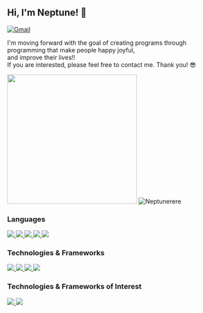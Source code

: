 
<h2 align="">Hi, I'm Neptune! 🔱</h2
<p dir="auto">
  <a href="mailto:neomunjeong@gmail.com"><img src="https://img.shields.io/badge/neomunjeong@gmail.com-D14836?logo=gmail&amp;logoColor=white" alt="Gmail" data-canonical-src="https://img.shields.io/badge/neomunjeong@gmail.com-D14836?logo=gmail&amp;logoColor=white" style="max-width: 100%;"></a>
</p>

<p align="">
  <div align="">I'm moving forward with the goal of creating programs through programming that make people happy joyful,</div>
  <div align="">and improve their lives!!</div>
  <div align="">If you are interested, please feel free to contact me. Thank you! 😎</div>
</p>
<p align="">  
  <img src="https://github-production-user-asset-6210df.s3.amazonaws.com/134625031/280926836-76912e9d-862a-4034-88ca-37dcc42a1d33.gif" width="300"/>
  <img src="https://github-readme-stats.vercel.app/api/top-langs?username=Neptunerere&show_icons=true&locale=en&layout=compact" alt="Neptunerere" />
</p>
<h3>
    Languages
</h3>
<p>
    <a target="_blank" rel="noopener noreferrer nofollow" href="https://github.com/Neptunerere">
        <img src="https://img.shields.io/badge/PHP-311C87?style=flat-square&logo=php&logoColor=white">
    </a>
    <a href="https://github.com/Neptunerere">
        <img src="https://img.shields.io/badge/GO-000000?style=flat-square&logo=Go&logoColor=white">
    </a>
    <a href="https://github.com/Neptunerere">
        <img src="https://img.shields.io/badge/JAVASCRIPT-000000?&logo=javascript&logoColor=F7DF1E">
    </a>
    <a href="https://github.com/Neptunerere">
        <img src="https://img.shields.io/badge/TYPESCRIPT-000000?&logo=typescript&logoColor=3178C6">
    </a>
    <a href="https://github.com/Neptunerere">
        <img src="https://img.shields.io/badge/MYSQL-000000?&logo=mysql&logoColor=4479A1">
    </a>
</p>

<h3>
    Technologies & Frameworks
</h3>

<p>
    <a href="https://github.com/Neptunerere">
        <img src="https://img.shields.io/badge/LARAVEL-000000?&logo=laravel&logoColor=FF2D20">
    </a>
    <a href="https://github.com/Neptunerere">
        <img src="https://img.shields.io/badge/CODEIGNITER-000000?&logo=codeigniter&logoColor=EF4223">
    </a>
    <a href="https://github.com/Neptunerere">
        <img src="https://img.shields.io/badge/SPRING-000000?&logo=spring&logoColor=1BE04C">
    </a>
    <a href="https://github.com/Neptunerere">
        <img src="https://img.shields.io/badge/DOCKER-000000?&logo=docker&logoColor=2496ED">
    </a>
</p>

<h3>
  Technologies & Frameworks of Interest  
</h3>
<p>
    <a href="https://github.com/Neptunerere">
        <img src="https://img.shields.io/badge/Vue-000000?&logo=Vue.js&logoColor=777BB4">
    </a>
    <a href="https://github.com/Neptunerere">
        <img src="https://img.shields.io/badge/GO-000000?&logo=go&logoColor=00ADD8">
    </a>
</p>
